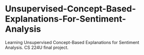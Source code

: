 # Unsupervised-Concept-Based-Explanations-For-Sentiment-Analysis
Learning Unsupervised Concept-Based Explanations for Sentiment Analysis. CS 224U final project.
